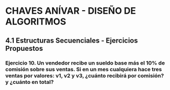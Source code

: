 # CHAVES ANÍVAR - DISEÑO DE ALGORITMOS
## 4.1 Estructuras Secuenciales - Ejercicios Propuestos
### Ejercicio 10. Un vendedor recibe un sueldo base más el 10% de comisión sobre sus ventas. Si en un mes cualquiera hace tres ventas por valores: v1, v2 y v3, ¿cuánto recibirá por comisión? y ¿cuánto en total?
